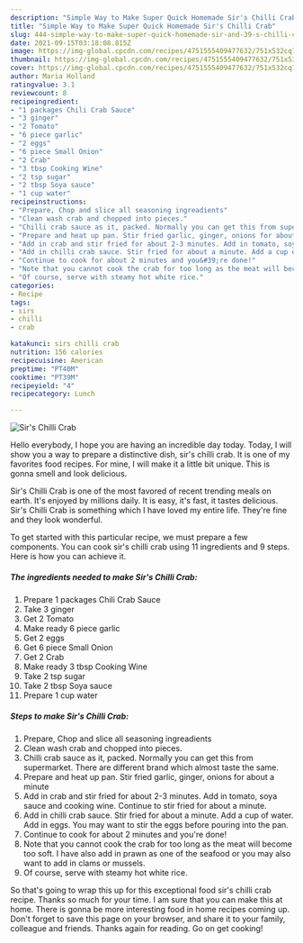 ```yaml
---
description: "Simple Way to Make Super Quick Homemade Sir's Chilli Crab"
title: "Simple Way to Make Super Quick Homemade Sir's Chilli Crab"
slug: 444-simple-way-to-make-super-quick-homemade-sir-and-39-s-chilli-crab
date: 2021-09-15T03:18:08.815Z
image: https://img-global.cpcdn.com/recipes/4751555409477632/751x532cq70/sirs-chilli-crab-recipe-main-photo.jpg
thumbnail: https://img-global.cpcdn.com/recipes/4751555409477632/751x532cq70/sirs-chilli-crab-recipe-main-photo.jpg
cover: https://img-global.cpcdn.com/recipes/4751555409477632/751x532cq70/sirs-chilli-crab-recipe-main-photo.jpg
author: Maria Holland
ratingvalue: 3.1
reviewcount: 8
recipeingredient:
- "1 packages Chili Crab Sauce"
- "3 ginger"
- "2 Tomato"
- "6 piece garlic"
- "2 eggs"
- "6 piece Small Onion"
- "2 Crab"
- "3 tbsp Cooking Wine"
- "2 tsp sugar"
- "2 tbsp Soya sauce"
- "1 cup water"
recipeinstructions:
- "Prepare, Chop and slice all seasoning ingreadients"
- "Clean wash crab and chopped into pieces."
- "Chilli crab sauce as it, packed. Normally you can get this from supermarket. There are different brand which almost taste the same."
- "Prepare and heat up pan. Stir fried garlic, ginger, onions for about a minute"
- "Add in crab and stir fried for about 2-3 minutes. Add in tomato, soya sauce and cooking wine. Continue to stir fried for about a minute."
- "Add in chilli crab sauce. Stir fried for about a minute. Add a cup of water. Add in eggs. You may want to stir the eggs before pouring into the pan."
- "Continue to cook for about 2 minutes and you&#39;re done!"
- "Note that you cannot cook the crab for too long as the meat will become too soft. I have also add in prawn as one of the seafood or you may also want to add in clams or mussels."
- "Of course, serve with steamy hot white rice."
categories:
- Recipe
tags:
- sirs
- chilli
- crab

katakunci: sirs chilli crab 
nutrition: 156 calories
recipecuisine: American
preptime: "PT40M"
cooktime: "PT39M"
recipeyield: "4"
recipecategory: Lunch

---
```



![Sir&#39;s Chilli Crab](https://img-global.cpcdn.com/recipes/4751555409477632/751x532cq70/sirs-chilli-crab-recipe-main-photo.jpg)

Hello everybody, I hope you are having an incredible day today. Today, I will show you a way to prepare a distinctive dish, sir&#39;s chilli crab. It is one of my favorites food recipes. For mine, I will make it a little bit unique. This is gonna smell and look delicious.



Sir&#39;s Chilli Crab is one of the most favored of recent trending meals on earth. It's enjoyed by millions daily. It is easy, it's fast, it tastes delicious. Sir&#39;s Chilli Crab is something which I have loved my entire life. They're fine and they look wonderful.


To get started with this particular recipe, we must prepare a few components. You can cook sir&#39;s chilli crab using 11 ingredients and 9 steps. Here is how you can achieve it.

<!--inarticleads1-->

##### The ingredients needed to make Sir&#39;s Chilli Crab:

1. Prepare 1 packages Chili Crab Sauce
1. Take 3 ginger
1. Get 2 Tomato
1. Make ready 6 piece garlic
1. Get 2 eggs
1. Get 6 piece Small Onion
1. Get 2 Crab
1. Make ready 3 tbsp Cooking Wine
1. Take 2 tsp sugar
1. Take 2 tbsp Soya sauce
1. Prepare 1 cup water




<!--inarticleads2-->

##### Steps to make Sir&#39;s Chilli Crab:

1. Prepare, Chop and slice all seasoning ingreadients
1. Clean wash crab and chopped into pieces.
1. Chilli crab sauce as it, packed. Normally you can get this from supermarket. There are different brand which almost taste the same.
1. Prepare and heat up pan. Stir fried garlic, ginger, onions for about a minute
1. Add in crab and stir fried for about 2-3 minutes. Add in tomato, soya sauce and cooking wine. Continue to stir fried for about a minute.
1. Add in chilli crab sauce. Stir fried for about a minute. Add a cup of water. Add in eggs. You may want to stir the eggs before pouring into the pan.
1. Continue to cook for about 2 minutes and you&#39;re done!
1. Note that you cannot cook the crab for too long as the meat will become too soft. I have also add in prawn as one of the seafood or you may also want to add in clams or mussels.
1. Of course, serve with steamy hot white rice.




So that's going to wrap this up for this exceptional food sir&#39;s chilli crab recipe. Thanks so much for your time. I am sure that you can make this at home. There is gonna be more interesting food in home recipes coming up. Don't forget to save this page on your browser, and share it to your family, colleague and friends. Thanks again for reading. Go on get cooking!
